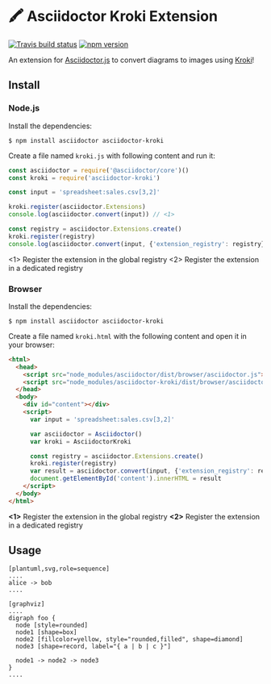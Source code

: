 # 🖍 Asciidoctor Kroki Extension


[![Travis build status](http://img.shields.io/travis/Mogztter/asciidoctor-kroki.js.svg)](https://travis-ci.org/Mogztter/asciidoctor-kroki)
[![npm version](http://img.shields.io/npm/v/asciidoctor-kroki.svg)](https://www.npmjs.com/package/asciidoctor-kroki)

An extension for [Asciidoctor.js](https://github.com/asciidoctor/asciidoctor.js) to convert diagrams to images using [Kroki](https://kroki.io)!

## Install

### Node.js

Install the dependencies:

    $ npm install asciidoctor asciidoctor-kroki

Create a file named `kroki.js` with following content and run it:

```javascript
const asciidoctor = require('@asciidoctor/core')()
const kroki = require('asciidoctor-kroki')

const input = 'spreadsheet:sales.csv[3,2]'

kroki.register(asciidoctor.Extensions)
console.log(asciidoctor.convert(input)) // <1>

const registry = asciidoctor.Extensions.create()
kroki.register(registry)
console.log(asciidoctor.convert(input, {'extension_registry': registry})) // <2>
```
<1> Register the extension in the global registry
<2> Register the extension in a dedicated registry

### Browser

Install the dependencies:

    $ npm install asciidoctor asciidoctor-kroki

Create a file named `kroki.html` with the following content and open it in your browser:

```html
<html>
  <head>
    <script src="node_modules/asciidoctor/dist/browser/asciidoctor.js"></script>
    <script src="node_modules/asciidoctor-kroki/dist/browser/asciidoctor-kroki.js"></script>
  </head>
  <body>
    <div id="content"></div>
    <script>
      var input = 'spreadsheet:sales.csv[3,2]'

      var asciidoctor = Asciidoctor()
      var kroki = AsciidoctorKroki

      const registry = asciidoctor.Extensions.create()
      kroki.register(registry)
      var result = asciidoctor.convert(input, {'extension_registry': registry})
      document.getElementById('content').innerHTML = result
    </script>
  </body>
</html>
```
**<1>** Register the extension in the global registry
**<2>** Register the extension in a dedicated registry

## Usage

```adoc
[plantuml,svg,role=sequence]
....
alice -> bob
....

[graphviz]
....
digraph foo {
  node [style=rounded]
  node1 [shape=box]
  node2 [fillcolor=yellow, style="rounded,filled", shape=diamond]
  node3 [shape=record, label="{ a | b | c }"]

  node1 -> node2 -> node3
}
....
```

